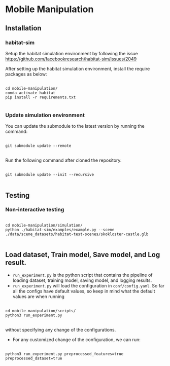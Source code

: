 # Mobile Manipulation

## Installation

### habitat-sim
Setup the habitat simulation environment by following the issue https://github.com/facebookresearch/habitat-sim/issues/2049

After setting up the habitat simulation environment, install the require packages as below:
<pre> <code>
cd mobile-manipulation/
conda activate habitat
pip install -r requirements.txt
</code> </pre>

### Update simulation environment
You can update the submodule to the latest version by running the command:
<pre> <code>
git submodule update --remote
</code> </pre>

Run the following command after cloned the repository.
<pre> <code>
git submodule update --init --recursive
</code> </pre>


## Testing
### Non-interactive testing

<pre> <code>
cd mobile-manipulation/simulation/
python ./habitat-sim/examples/example.py --scene ./data/scene_datasets/habitat-test-scenes/skokloster-castle.glb
</code> </pre>



## Load dataset, Train model, Save model, and Log result.
- `run_experiment.py` is the python script that contains the pipeline of loading dataset, training model, saving model, and logging results.
- `run_experiment.py` will load the configuration in `conf/config.yaml`. So far all the configs have default values, so keep in mind what the default values are when running
<pre> <code>
cd mobile-manipulation/scripts/
python3 run_experiment.py 
</code> </pre>
without specifying any change of the configurations.

- For any customized change of the configuration, we can run:
<pre> <code>
python3 run_experiment.py preprocessed_features=true preprocessed_dataset=true
</code> </pre>
